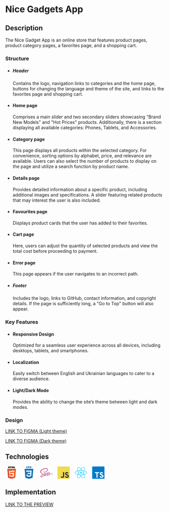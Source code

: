 # Nice Gadgets App

## Description

The Nice Gadget App is an online store that features product pages, product category pages, a favorites page, and a shopping cart.

### Structure

- ##### Header

  Сontains the logo, navigation links to categories and the home page, buttons for changing the language and theme of the site, and links to the favorites page and shopping cart.

- #### Home page

  Comprises a main slider and two secondary sliders showcasing "Brand New Models" and "Hot Prices" products.
  Additionally, there is a section displaying all available categories: Phones, Tablets, and Accessories.

- #### Category page

  This page displays all products within the selected category.
  For convenience, sorting options by alphabet, price, and relevance are available. Users can also select the number of products to display on the page and utilize a search function by product name.

- #### Details page

  Provides detailed information about a specific product, including additional images and specifications.
  A slider featuring related products that may interest the user is also included.

- #### Favourites page

  Displays product cards that the user has added to their favorites.

- #### Cart page

  Here, users can adjust the quantity of selected products and view the total cost before proceeding to payment.

- #### Error page

  This page appears if the user navigates to an incorrect path.

- ##### Footer

  Includes the logo, links to GitHub, contact information, and copyright details. If the page is sufficiently long, a "Go to Top" button will also appear.

### Key Features

- #### Responsive Design

  Optimized for a seamless user experience across all devices, including desktops, tablets, and smartphones.

- #### Localization

  Easily switch between English and Ukrainian languages to cater to a diverse audience.

- #### Light/Dark Mode
  Provides the ability to change the site’s theme between light and dark modes.

### Design

[LINK TO FIGMA (Light theme)](<https://www.figma.com/design/T5ttF21UnT6RRmCQQaZc6L/Phone-catalog-(V2)-Original?node-id=0-1&node-type=canvas&t=MBaMUR90gILkz9h5-0>)

[LINK TO FIGMA (Dark theme)](<https://www.figma.com/design/BUusqCIMAWALqfBahnyIiH/Phone-catalog-(V2)-Original-Dark?node-id=0-1&node-type=canvas&t=LpS42tjI0br3vm04-0>)

## Technologies

<div style="display: flex; gap: 15px;">
  <img src="https://raw.githubusercontent.com/devicons/devicon/master/icons/html5/html5-original-wordmark.svg" alt="HTML" width="40" height="40" title="HTML"/>
  <img src="https://raw.githubusercontent.com/devicons/devicon/6910f0503efdd315c8f9b858234310c06e04d9c0/icons/css3/css3-plain-wordmark.svg" alt="CSS" width="40" height="40" title="CSS"/>
  <img src="https://raw.githubusercontent.com/devicons/devicon/master/icons/sass/sass-original.svg" alt="Sass" width="40" height="40" title="Sass"/>
  <img src="https://raw.githubusercontent.com/devicons/devicon/master/icons/javascript/javascript-original.svg" alt="JavaScript" width="40" height="40" title="JavaScript"/>
  <img src="https://raw.githubusercontent.com/devicons/devicon/master/icons/react/react-original.svg" alt="JavaScript" width="40" height="40" title="JavaScript"/>
  <img src="https://raw.githubusercontent.com/devicons/devicon/master/icons/typescript/typescript-original.svg" alt="JavaScript" width="40" height="40" title="JavaScript"/>
</div>

## Implementation

[LINK TO THE PREVIEW](https://YevhenProtasov.github.io/nice-gadgets/)
